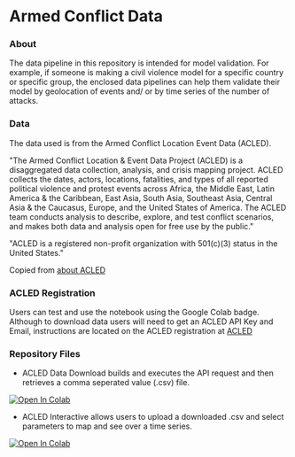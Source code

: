 # Armed Conflict Data

### About

The data pipeline in this repository is intended for model validation. For example, if someone is making a civil violence model for a specific country or specific group, the enclosed data pipelines can help them validate their model by geolocation of events and/ or by time series of the number of attacks.  

### Data

The data used is from the Armed Conflict Location Event Data (ACLED). 

"The Armed Conflict Location & Event Data Project (ACLED) is a disaggregated data collection, analysis, and crisis mapping project. ACLED collects the dates, actors, locations, fatalities, and types of all reported political violence and protest events across Africa, the Middle East, Latin America & the Caribbean, East Asia, South Asia, Southeast Asia, Central Asia & the Caucasus, Europe, and the United States of America. The ACLED team conducts analysis to describe, explore, and test conflict scenarios, and makes both data and analysis open for free use by the public."

"ACLED is a registered non-profit organization with 501(c)(3) status in the United States."

Copied from [about ACLED](https://acleddata.com/about-acled/)

### ACLED Registration

Users can test and use the notebook using the Google Colab badge. Although to download data users will need to get an ACLED API Key and Email, instructions are located on the ACLED registration at [ACLED](https://acleddata.com/register/)

### Repository Files 

* ACLED Data Download builds and executes the API request and then retrieves a comma seperated value (.csv) file.

[![Open In Colab](https://colab.research.google.com/assets/colab-badge.svg)](https://colab.research.google.com/github/projectmesadata/armedconflict/blob/main/ACLED_Data_Download.ipynb)

* ACLED Interactive allows users to upload a downloaded .csv and select parameters to map and see over a time series.  

[![Open In Colab](https://colab.research.google.com/assets/colab-badge.svg)](https://colab.research.google.com/github/projectmesadata/armedconflict/blob/main/ACLED_Interactive.ipynb)



